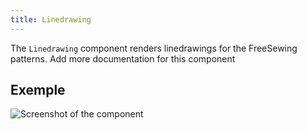 ```yaml
---
title: Linedrawing
---
```


The `Linedrawing` component renders linedrawings for the FreeSewing patterns.<Fixme> Add more documentation for this component </Fixme>

## Exemple

![Screenshot of the component](example.png)

